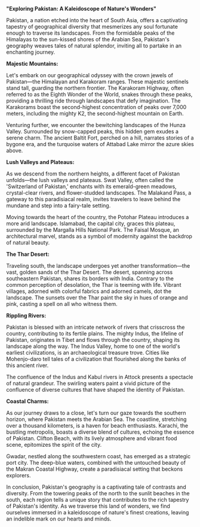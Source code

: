 **"Exploring Pakistan: A Kaleidoscope of Nature's Wonders"**

Pakistan, a nation etched into the heart of South Asia, offers a captivating tapestry of geographical diversity that mesmerizes any soul fortunate enough to traverse its landscapes. From the formidable peaks of the Himalayas to the sun-kissed shores of the Arabian Sea, Pakistan's geography weaves tales of natural splendor, inviting all to partake in an enchanting journey.

**Majestic Mountains:**

Let's embark on our geographical odyssey with the crown jewels of Pakistan—the Himalayan and Karakoram ranges. These majestic sentinels stand tall, guarding the northern frontier. The Karakoram Highway, often referred to as the Eighth Wonder of the World, snakes through these peaks, providing a thrilling ride through landscapes that defy imagination. The Karakorams boast the second-highest concentration of peaks over 7,000 meters, including the mighty K2, the second-highest mountain on Earth.

Venturing further, we encounter the bewitching landscapes of the Hunza Valley. Surrounded by snow-capped peaks, this hidden gem exudes a serene charm. The ancient Baltit Fort, perched on a hill, narrates stories of a bygone era, and the turquoise waters of Attabad Lake mirror the azure skies above.

**Lush Valleys and Plateaus:**

As we descend from the northern heights, a different facet of Pakistan unfolds—the lush valleys and plateaus. Swat Valley, often called the 'Switzerland of Pakistan,' enchants with its emerald-green meadows, crystal-clear rivers, and flower-studded landscapes. The Malakand Pass, a gateway to this paradisiacal realm, invites travelers to leave behind the mundane and step into a fairy-tale setting.

Moving towards the heart of the country, the Potohar Plateau introduces a more arid landscape. Islamabad, the capital city, graces this plateau, surrounded by the Margalla Hills National Park. The Faisal Mosque, an architectural marvel, stands as a symbol of modernity against the backdrop of natural beauty.

**The Thar Desert:**

Traveling south, the landscape undergoes yet another transformation—the vast, golden sands of the Thar Desert. The desert, spanning across southeastern Pakistan, shares its borders with India. Contrary to the common perception of desolation, the Thar is teeming with life. Vibrant villages, adorned with colorful fabrics and adorned camels, dot the landscape. The sunsets over the Thar paint the sky in hues of orange and pink, casting a spell on all who witness them.

**Rippling Rivers:**

Pakistan is blessed with an intricate network of rivers that crisscross the country, contributing to its fertile plains. The mighty Indus, the lifeline of Pakistan, originates in Tibet and flows through the country, shaping its landscape along the way. The Indus Valley, home to one of the world's earliest civilizations, is an archaeological treasure trove. Cities like Mohenjo-daro tell tales of a civilization that flourished along the banks of this ancient river.

The confluence of the Indus and Kabul rivers in Attock presents a spectacle of natural grandeur. The swirling waters paint a vivid picture of the confluence of diverse cultures that have shaped the identity of Pakistan.

**Coastal Charms:**

As our journey draws to a close, let's turn our gaze towards the southern horizon, where Pakistan meets the Arabian Sea. The coastline, stretching over a thousand kilometers, is a haven for beach enthusiasts. Karachi, the bustling metropolis, boasts a diverse blend of cultures, echoing the essence of Pakistan. Clifton Beach, with its lively atmosphere and vibrant food scene, epitomizes the spirit of the city.

Gwadar, nestled along the southwestern coast, has emerged as a strategic port city. The deep-blue waters, combined with the untouched beauty of the Makran Coastal Highway, create a paradisiacal setting that beckons explorers.

In conclusion, Pakistan's geography is a captivating tale of contrasts and diversity. From the towering peaks of the north to the sunlit beaches in the south, each region tells a unique story that contributes to the rich tapestry of Pakistan's identity. As we traverse this land of wonders, we find ourselves immersed in a kaleidoscope of nature's finest creations, leaving an indelible mark on our hearts and minds.
